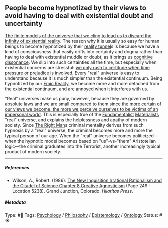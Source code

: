 ## People become hypnotized by their views to avoid having to deal with existential doubt and uncertainty

[The finite models of the universe that we cling to lead us to discard the infinity of existential reality](The%20finite%20models%20of%20the%20universe%20that%20we%20cling%20to%20lead%20us%20to%20discard%20the%20infinity%20of%20existential%20reality.md). The reason why it is usually so easy for human beings to become hypnotized by their [reality tunnel](Reality%20tunnel.md)s is because we have a kind of consciousness that easily drifts into certainty and dogma rather than having to deal with existential muddle or doubt, as it brings us [cognitive dissonance](Cognitive%20dissonance.md). We slip into such certainties all the time, but especially when existential concerns are stressful: [we only rush to certitude when time pressure or prejudice is involved](We%20only%20rush%20to%20certitude%20when%20time%20pressure%20or%20prejudice%20is%20involved.md). Every "real" universe is easy to understand because it is much simpler than the existential continuum. Being hypnotized by our [Emic Reality](Emic%20Reality.md), we become more and more detached from the existential continuum, and are annoyed when it interferes with us. 

"Real" universes make us puny, however, because they are governed by absolute laws and we are small compared to them since [the more certain of our views we become, the more we perceive ourselves to be victims of an impersonal world](The%20more%20certain%20of%20our%20views%20we%20become,%20the%20more%20we%20perceive%20ourselves%20to%20be%20victims%20of%20an%20impersonal%20world.md). This is especially true of the [Fundamentalist](Fundamentalism.md) [Materialists](Materialism.md) "real" universe, and explains the helplessness and apathy of modern society. Since [The Right Man](The%20Right%20Man.md)s criminal mentality derives from such hypnosis by a "real" universe, the criminal becomes more and more the typical person of our age. When the "real" universe becomes politicized—when the hypnotic model becomes based on "us"-vs-"them" Aristotelian logic—the criminal graduates into the Terrorist, another increasingly typical product of modern society.

---

##### References

* Wilson, A., Robert. (1986). [The New Inquisition Irrational Rationalism and the Citadel of Science Chapter 8 Creative Agnosticism](The%20New%20Inquisition%20Irrational%20Rationalism%20and%20the%20Citadel%20of%20Science%20Chapter%208%20Creative%20Agnosticism.md) (Page 249 · Location 5238). Grand Junction, Colorado: *Hilaritas Press*.

##### Metadata

Type: #🔴 
Tags: [Psychology](Psychology.md) / [Philosophy](Philosophy.md) / [Epistemology](Epistemology.md) / [Ontology](Ontology.md) 
Status: #☀️ 
